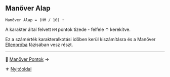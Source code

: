 ## Manőver Alap

```
Manőver Alap = (HM / 10) ↑
```

A karakter által felvett `HM` pontok tizede - felfele ↑ kerekítve.

Ez a számérték karakteralkotási időben kerül kiszámításra és a Manőver [Ellenpróba](066_04_manover_vegbevitele.md#ellenpróba-e) fázisában vesz részt.

---

🔗 [Manőver Pontok](066_02_manover_pontok.md) →

⚜️ [Nyitóoldal](start.md#6-harcrendszer-%EF%B8%8F)
